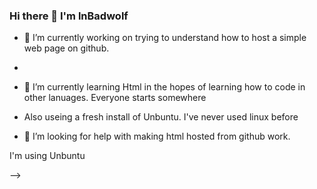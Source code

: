 ### Hi there 👋 I'm lnBadwolf

- 🔭 I’m currently working on trying to understand how to host a simple web page on github.
- 
- 🌱 I’m currently learning  Html in the hopes of learning how to code in other lanuages. Everyone starts somewhere
- Also useing a fresh install of Unbuntu. I've never used linux before

- 🤔 I’m looking for help with making html hosted from github work. 

I'm using Unbuntu

-->
